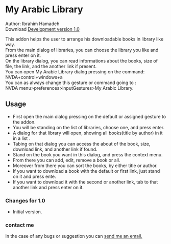 # My Arabic Library #

Author: Ibrahim Hamadeh  
Download [Development version 1.0](https://github.com/ibrahim-s/myLibrary/releases/download/v1.0/myArabicLibrary-1.0-dev.nvda-addon)  

This addon helps the user to arrange his downloadable books in library like way.  
From the main dialog of libraries, you can choose the library you like and press enter on it.  
On the library dialog, you can read informations about the books, size of file, the link, and the another link if present.  
You can open My Arabic Library dialog pressing on the command: NVDA+control+windows+a  
You can as always change this gesture or command going to :  
NVDA menu>preferences>inputGestures>My Arabic Library.  

## Usage ##

*	First open the main dialog pressing on the default or assigned gesture to the addon.  
*	You will be standing on the list of libraries, choose one, and press enter.  
*	A dialog for that library will open, showing all books(title by author) in it in a list .  
*	Tabing on that dialog you can access the about of the book, size, download link, and another link if found.  
*	Stand on the book you want in this dialog, and press the context menu.  
*	From there you can add, edit, remove a book or all.  
*	Moreover from there you can sort the books, by either title or author.  
*	If you want to download a book with the default or first link, just stand on it and press ente.  
*	If you want to download it with the second or another link, tab to that another link and press enter on it.  

### Changes for 1.0 ###

*	Initial version.

### contact me ###

In the case of any bugs or suggestion you can [send me an email.](mailto:ibra.hamadeh@hotmail.com)
